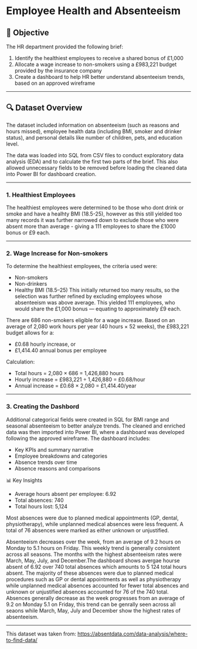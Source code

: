 # Employee Health and Absenteeism
## 🎯 Objective
The HR department provided the following brief:
1. Identify the healthiest employees to receive a shared bonus of £1,000
2. Allocate a wage increase to non-smokers using a £983,221 budget provided by the insurance company
3. Create a dashboard to help HR better understand absenteeism trends, based on an approved wireframe

-----
## 🔍 Dataset Overview
The dataset included information on absenteeism (such as reasons and hours missed), employee health data (including BMI, smoker and drinker status), and personal details like number of children, pets, and education level.

The data was loaded into SQL from CSV files to conduct exploratory data analysis (EDA) and to calculate the first two parts of the brief. This also allowed unnecessary fields to be removed before loading the cleaned data into Power BI for dashboard creation.

-----
### 1. Healthiest Employees
The healthiest employees were determined to be those who dont drink or smoke and have a healhty BMI (18.5-25), however as this still yielded too many records it was further narrowed down to exclude those who were absent more than average - giving a 111 employees to share the £1000 bonus or £9 each.

-----
### 2. Wage Increase for Non-smokers
To determine the healthiest employees, the criteria used were:
- Non-smokers
- Non-drinkers
- Healthy BMI (18.5–25)
This initially returned too many results, so the selection was further refined by excluding employees whose absenteeism was above average. This yielded 111 employees, who would share the £1,000 bonus — equating to approximately £9 each.

There are 686 non-smokers eligible for a wage increase. Based on an average of 2,080 work hours per year (40 hours × 52 weeks), the £983,221 budget allows for a:
- £0.68 hourly increase, or
- £1,414.40 annual bonus per employee

Calculation:
- Total hours = 2,080 × 686 = 1,426,880 hours
- Hourly increase = £983,221 ÷ 1,426,880 = £0.68/hour
- Annual increase = £0.68 × 2,080 = £1,414.40/year

-----
### 3. Creating the Dashbord
Additional categorical fields were created in SQL for BMI range and seasonal absenteeism to better analyze trends. The cleaned and enriched data was then imported into Power BI, where a dashboard was developed following the approved wireframe.
The dashboard includes:
- Key KPIs and summary narrative
- Employee breakdowns and categories
- Absence trends over time
- Absence reasons and comparisons

📊 Key Insights
- Average hours absent per employee: 6.92
- Total absences: 740
- Total hours lost: 5,124

Most absences were due to planned medical appointments (GP, dental, physiotherapy), while unplanned medical absences were less frequent. A total of 76 absences were marked as either unknown or unjustified.

Absenteeism decreases over the week, from an average of 9.2 hours on Monday to 5.1 hours on Friday. This weekly trend is generally consistent across all seasons. The months with the highest absenteeism rates were March, May, July, and December.The dashboard shows avergae hourse absent of 6.92 over 740 total absences which amounts to 5 124 total hours absent. The majority of these absences were due to planned medical procedures such as GP or dental appointments as well as physiotherapy while unplanned medical absences accounted for fewer total absences and unknown or unjustified absences accounted for 76 of the 740 total. Absences generally decrease as the week progresses from an average of 9.2 on Monday 5.1 on Friday, this trend can be genrally seen across all seaons while March, May, July and December show the highest rates of absenteeism.

-----
This dataset was taken from: https://absentdata.com/data-analysis/where-to-find-data/
